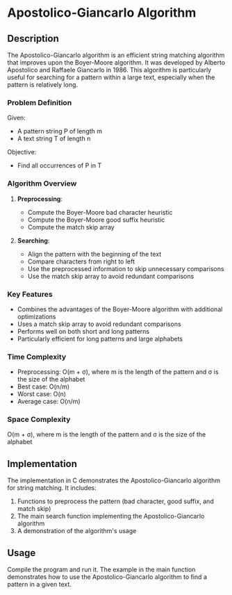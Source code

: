 # Apostolico-Giancarlo Algorithm

## Description

The Apostolico-Giancarlo algorithm is an efficient string matching algorithm that improves upon the Boyer-Moore algorithm. It was developed by Alberto Apostolico and Raffaele Giancarlo in 1986. This algorithm is particularly useful for searching for a pattern within a large text, especially when the pattern is relatively long.

### Problem Definition

Given:
- A pattern string P of length m
- A text string T of length n

Objective:
- Find all occurrences of P in T

### Algorithm Overview

1. **Preprocessing**:
   - Compute the Boyer-Moore bad character heuristic
   - Compute the Boyer-Moore good suffix heuristic
   - Compute the match skip array

2. **Searching**:
   - Align the pattern with the beginning of the text
   - Compare characters from right to left
   - Use the preprocessed information to skip unnecessary comparisons
   - Use the match skip array to avoid redundant comparisons

### Key Features

- Combines the advantages of the Boyer-Moore algorithm with additional optimizations
- Uses a match skip array to avoid redundant comparisons
- Performs well on both short and long patterns
- Particularly efficient for long patterns and large alphabets

### Time Complexity

- Preprocessing: O(m + σ), where m is the length of the pattern and σ is the size of the alphabet
- Best case: O(n/m)
- Worst case: O(n)
- Average case: O(n/m)

### Space Complexity

O(m + σ), where m is the length of the pattern and σ is the size of the alphabet

## Implementation

The implementation in C demonstrates the Apostolico-Giancarlo algorithm for string matching. It includes:

1. Functions to preprocess the pattern (bad character, good suffix, and match skip)
2. The main search function implementing the Apostolico-Giancarlo algorithm
3. A demonstration of the algorithm's usage

## Usage

Compile the program and run it. The example in the main function demonstrates how to use the Apostolico-Giancarlo algorithm to find a pattern in a given text.
